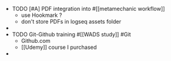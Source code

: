 - TODO [#A] PDF integration into #[[metamechanic workflow]]
	- use Hookmark ?
	- don't store PDFs in logseq assets folder
-
- TODO Git-Github training #[[WADS study]] #Git
	- Github.com
	- [[Udemy]] course I purchased
-